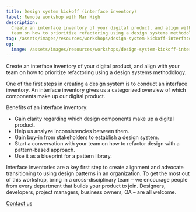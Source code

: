 ```yaml
---
title: Design system kickoff (interface inventory)
label: Remote workshop with Mar High
description:
  Create an interface inventory of your digital product, and align with your
  team on how to prioritize refactoring using a design systems methodology.
tag: /assets/images/resources/workshops/design-system-kickoff-interface-inventory/scissors.svg
og:
  image: /assets/images/resources/workshops/design-system-kickoff-interface-inventory/og-image.png
---
```


Create an interface inventory of your digital product, and align with your team
on how to prioritize refactoring using a design systems methodology.

<!--break-->

One of the first steps in creating a design system is to conduct an interface
inventory. An interface inventory gives us a categorized overview of which
components make up our digital product.

Benefits of an interface inventory:

- Gain clarity regarding which design components make up a digital product.
- Help us analyze inconsistencies between them.
- Gain buy-in from stakeholders to establish a design system.
- Start a conversation with your team on how to refactor design with a
  pattern-based approach.
- Use it as a blueprint for a pattern library.

<!--break-->

Interface inventories are a key first step to create alignment and advocate
transitioning to using design patterns in an organization. To get the most out
of this workshop, bring in a cross-disciplinary team – we encourage people from
every department that builds your product to join. Designers, developers,
project managers, business owners, QA – are all welcome.

<!--break-->

<div layout:class="full" offset:class="after-21">
<CallToAction
  @title="Interested in a design system kickoff?"
  @text="Request a call to learn more about our workshop"
  @label="Get in touch with us"
>
  <a href="/contact/" button:scope>
    Contact us
  </a>
</CallToAction>
</div>
